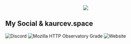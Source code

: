 <p align="center">
   <img src="no-no.gif" >
</p>

## My Social & kaurcev.space

<p align="center">
  
![Discord](https://img.shields.io/discord/888102048413937684?style=flat-square)
![Mozilla HTTP Observatory Grade](https://img.shields.io/mozilla-observatory/grade-score/app.umarketshop.site?publish&style=flat-square)
![Website](https://img.shields.io/website?style=flat-square&url=https://social.qelly.tech)
  
</p>
